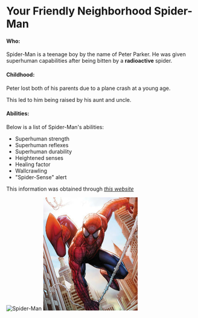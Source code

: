 # Your Friendly Neighborhood Spider-Man

#### Who:
Spider-Man is a teenage boy by the name of Peter Parker.
He was given superhuman capabilities after being bitten by a **radioactive** spider.

#### Childhood:
Peter lost both of his parents due to a plane crash at a young age.

This led to him being raised by his aunt and uncle.

#### Abilities:
Below is a list of Spider-Man's abilities:

* Superhuman strength
* Superhuman reflexes
* Superhuman durability
* Heightened senses
* Healing factor
* Wallcrawling
* "Spider-Sense" alert

This information was obtained through [*this website*](https://www.marvel.com/characters/spider-man-peter-parker/in-comics)

![Spider-Man](https://www.writeups.org/wp-content/uploads/Spider-Man-Marvel-Comics-Peter-Parker-Profile.jpg)
![Spider-Man slinging on a web][Spider-Man]

[Spider-Man]: https://github.com/NoahMarchbanks/IT1000MidtermProject/blob/main/Images/spidermanpeterparker616.jpg

